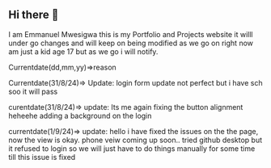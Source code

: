 ## Hi there 👋
I am Emmanuel Mwesigwa this is my Portfolio and Projects website it willl under go changes and will keep on being modified as we go on right now am just a kid age 17 but as we go i will notify.

Currentdate(dd,mm,yy)=>reason

Currentdate(31/8/24)=> Update: login form update not perfect but i have sch soo it will pass

curentdate(31/8/24)=> update: Its me again fixing the button alignment heheehe adding a background on the login

currentdate(1/9/24)=> update: hello i have fixed the issues on the the page, now the view is okay. phone veiw coming up soon.. tried github desktop but it refused to login so we will just have to do things manually for some time till this issue is fixed
<!--
**Prince6yt/Prince6yt** is a ✨ _special_ ✨ repository because its `README.md` (this file) appears on your GitHub profile.

Here are some ideas to get you started:

- 🔭 I’m currently working on ...
- 🌱 I’m currently learning ...
- 👯 I’m looking to collaborate on ...
- 🤔 I’m looking for help with ...
- 💬 Ask me about ...
- 📫 How to reach me: ...
- 😄 Pronouns: ...
- ⚡ Fun fact: ...
-->
